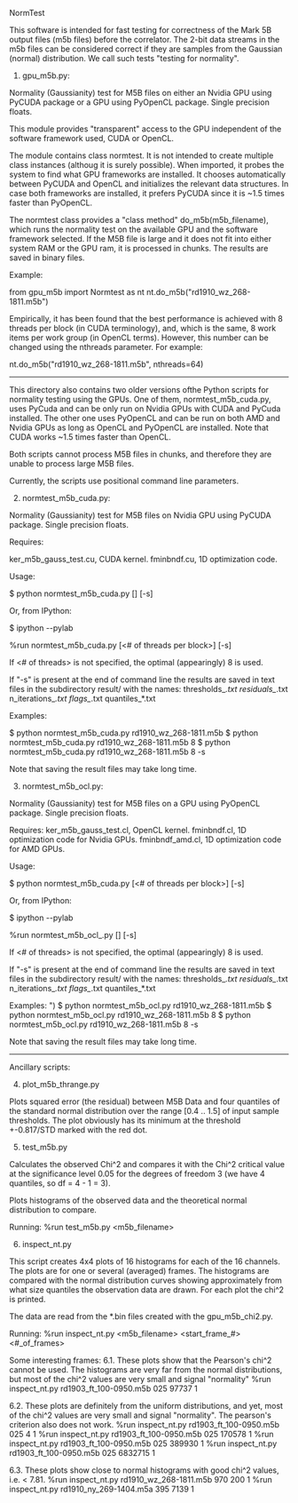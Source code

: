 NormTest

This software is intended for fast testing for correctness of the Mark 5B output
files (m5b files) before the correlator. The 2-bit data streams in the m5b files
can be considered correct if they are samples from the Gaussian (normal)
distribution. We call such tests "testing for normality".

1. gpu_m5b.py:

Normality (Gaussianity) test for M5B files on either an Nvidia GPU using PyCUDA
package or a GPU using PyOpenCL package. Single precision floats.

This module provides "transparent" access to the GPU independent of the
software framework used, CUDA or OpenCL.

The module contains class normtest. It is not intended to create multiple
class instances (althoug it is surely possible). When imported, it 
probes the system to find what GPU frameworks are installed. It chooses
automatically between PyCUDA and OpenCL and initializes the relevant 
data structures. In case both frameworks are installed, it prefers
PyCUDA since it is ~1.5 times faster than PyOpenCL.

The normtest class provides a "class method" do_m5b(m5b_filename),
which runs the normality test on the available GPU and the software
framework selected. If the M5B file is large and it does not fit into either
system RAM or the GPU ram, it is processed in chunks. The results are saved 
in binary files. 
   
Example:
   
from gpu_m5b import Normtest as nt
nt.do_m5b("rd1910_wz_268-1811.m5b")

Empirically, it has been found that the best performance is achieved 
with 8 threads per block (in CUDA terminology), and, which is the same, 
8 work items per work group (in OpenCL terms). However, this number can 
be changed using the nthreads parameter. For example:

nt.do_m5b("rd1910_wz_268-1811.m5b", nthreads=64)


---------------------------

This directory also contains two older versions ofthe Python scripts for
normality testing using the GPUs. One of them, normtest_m5b_cuda.py, uses
PyCuda and can be only run on Nvidia GPUs with CUDA and PyCuda installed.
The other one uses PyOpenCL and can be run on both AMD and Nvidia GPUs as
long as OpenCL and PyOpenCL are installed. Note that CUDA works ~1.5 times
faster than OpenCL.

Both scripts cannot process M5B files in chunks, and therefore they are unable
to process large M5B files.

Currently, the scripts use positional command line parameters.

2. normtest_m5b_cuda.py:

Normality (Gaussianity) test for M5B files on Nvidia GPU using PyCUDA package.
Single precision floats.

Requires:

ker_m5b_gauss_test.cu, CUDA kernel.
fminbndf.cu, 1D optimization code.

Usage:

$ python normtest_m5b_cuda.py <m5b-file-name> [<of threads per block>] [-s]

Or, from IPython:

$ ipython --pylab

%run normtest_m5b_cuda.py <m5b-file-name> [<# of threads per block>] [-s]

If <# of threads> is not specified, the optimal (appearingly) 8 is used.

If "-s" is present at the end of command line the results are saved in text
files in the subdirectory result/ with the names:
   thresholds_*.txt
   residuals_*.txt
   n_iterations_*.txt
   flags_*.txt
   quantiles_*.txt

Examples:

$ python normtest_m5b_cuda.py rd1910_wz_268-1811.m5b
$ python normtest_m5b_cuda.py rd1910_wz_268-1811.m5b 8
$ python normtest_m5b_cuda.py rd1910_wz_268-1811.m5b 8 -s

Note that saving the result files may take long time.




3. normtest_m5b_ocl.py:

Normality (Gaussianity) test for M5B files on a GPU using PyOpenCL package.
Single precision floats.

Requires:
ker_m5b_gauss_test.cl, OpenCL kernel.
fminbndf.cl, 1D optimization code for Nvidia GPUs.
fminbndf_amd.cl, 1D optimization code for AMD GPUs.

Usage: 

$ python normtest_m5b_cuda.py <m5b-file-name> [<# of threads per block>] [-s]

Or, from IPython:

$ ipython --pylab

%run normtest_m5b_ocl_.py <m5b-file-name> [<of threads per block>] [-s]

If <# of threads> is not specified, the optimal (appearingly) 8 is used.

If "-s" is present at the end of command line the results are saved in text
files in the subdirectory result/ with the names:
   thresholds_*.txt
   residuals_*.txt
   n_iterations_*.txt
   flags_*.txt
   quantiles_*.txt

Examples:
")
$ python normtest_m5b_ocl.py rd1910_wz_268-1811.m5b
$ python normtest_m5b_ocl.py rd1910_wz_268-1811.m5b 8
$ python normtest_m5b_ocl.py rd1910_wz_268-1811.m5b 8 -s

Note that saving the result files may take long time.


----------------------------

Ancillary scripts:

4. plot_m5b_thrange.py

Plots squared error (the residual) between M5B Data and four quantiles of the
standard normal distribution over the range [0.4 .. 1.5] of input sample
thresholds. The plot obviously has its minimum at the threshold +-0.817/STD
marked with the red dot.


5. test_m5b.py

Calculates the observed Chi^2 and compares it with the Chi^2 critical value at
the significance level 0.05 for the degrees of freedom 3 (we have 4 quantiles,
so df = 4 - 1 = 3).

Plots histograms of the observed data and the theoretical normal distribution
to compare.

Running:
%run test_m5b.py <m5b_filename>
 
6. inspect_nt.py

This script creates 4x4 plots of 16 histograms for each of the 16 channels.
The plots are for one or several (averaged) frames. The histograms are compared
with the normal distribution curves showing approximately from what size
quantiles the observation data are drawn. For each plot the chi^2 is printed.

The data are read from the *.bin files created with the gpu_m5b_chi2.py.

Running:
%run inspect_nt.py <m5b_filename> <timestamp> <start_frame_#> <#_of_frames> 

Some interesting frames:
6.1. These plots show that the Pearson's chi^2 cannot be used. The histograms 
are very far from the normal distributions, but most of the chi^2 values
are very small and signal "normality"
%run inspect_nt.py rd1903_ft_100-0950.m5b 025 97737 1

6.2. These plots are definitely from the uniform distributions, and yet, most
of the chi^2 values are very small and signal "normality". The pearson's
criterion also does not work.
%run inspect_nt.py rd1903_ft_100-0950.m5b 025 4 1
%run inspect_nt.py rd1903_ft_100-0950.m5b 025 170578 1
%run inspect_nt.py rd1903_ft_100-0950.m5b 025 389930 1
%run inspect_nt.py rd1903_ft_100-0950.m5b 025 6832715 1

6.3. These plots show close to normal histograms with good chi^2 values, i.e.
< 7.81.
%run inspect_nt.py rd1910_wz_268-1811.m5b 970 200 1
%run inspect_nt.py rd1910_ny_269-1404.m5a 395 7139 1




